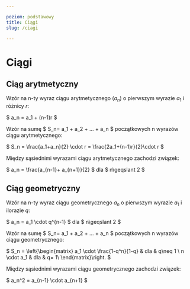 ```yaml
---

poziom: podstawowy
title: Ciągi
slug: /ciagi

---
```

# Ciągi
## Ciąg arytmetyczny
Wzór na n-ty wyraz ciągu arytmetycznego ($a_n$) o pierwszym wyrazie $a_1$ i różnicy $r$:

$ a_n = a_1 + (n-1)r $

Wzór na sumę $ S_n= a_1 + a_2 + ... + a_n $ początkowych n wyrazów ciągu arytmetycznego:

$ S_n = \frac{a_1+a_n}{2} \cdot r = \frac{2a_1+(n-1)r}{2}\cdot r $

Między sąsiednimi wyrazami ciągu arytmetycznego zachodzi związek:

$ a_n = \frac{a_{n-1}+ a_{n+1}}{2} $ dla $ n\geqslant 2 $

## Ciąg geometryczny

Wzór na n-ty wyraz ciągu geometrycznego $a_n$ o pierwszym wyrazie $a_1$ i ilorazie $q$:

$ a_n = a_1 \cdot q^{n-1} $ dla $ n\geqslant 2 $

Wzór na sumę $ S_n= a_1 + a_2 + ... + a_n $ początkowych n wyrazów ciągu geometrycznego:

$ S_n = \left\{\begin{matrix} a_1 \cdot \frac{1-q^n}{1-q} & dla & q\neq 1 \\ n \cdot a_1 &  dla & q= 1\\ \end{matrix}\right. $

Między sąsiednimi wyrazami ciągu geometrycznego zachodzi związek:

$ a_n^2 = a_{n-1} \cdot a_{n+1} $